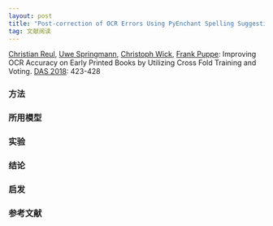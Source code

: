 ```yaml
---
layout: post
title: "Post-correction of OCR Errors Using PyEnchant Spelling Suggestions Selected Through a Modified Needleman-Wunsch Algorithm"
tag: 文献阅读
---
```


[  Christian Reul](https://dblp.uni-trier.de/pers/hd/r/Reul:Christian), [Uwe Springmann](https://dblp.uni-trier.de/pers/hd/s/Springmann:Uwe), [Christoph Wick](https://dblp.uni-trier.de/pers/hd/w/Wick:Christoph), [Frank Puppe](https://dblp.uni-trier.de/pers/hd/p/Puppe:Frank):
  Improving OCR Accuracy on Early Printed Books by Utilizing Cross Fold Training and Voting. [DAS 2018](https://dblp.uni-trier.de/db/conf/das/das2018.html#ReulSWP18): 423-428



### 方法







### 所用模型





### 实验





### 结论





### 启发





### 参考文献








